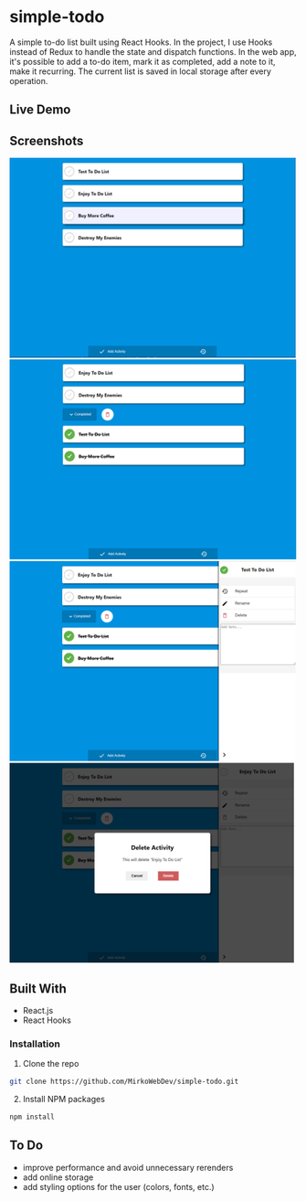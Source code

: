 # simple-todo
A simple to-do list built using React Hooks.
In the project, I use Hooks instead of Redux to handle the state and dispatch functions. In the web app, it's possible to add a to-do item, mark it as completed, add a note to it, make it recurring. The current list is saved in local storage after every operation. 


## Live Demo



## Screenshots
<img src="screenshots/Todo1.png" alt="To Do list image" style="height:350px;"/>
<img src="screenshots/todo2.png" alt="To Do list image" style="height:350px;"/>
<img src="screenshots/todo3.png" alt="To Do list image" style="height:350px;"/>
<img src="screenshots/todo4.png" alt="To Do list image" style="height:350px;"/>


## Built With

* React.js
* React Hooks

### Installation

1. Clone the repo
```sh
git clone https://github.com/MirkoWebDev/simple-todo.git
```
2. Install NPM packages
```sh
npm install
```

## To Do

* improve performance and avoid unnecessary rerenders
* add online storage
* add styling options for the user (colors, fonts, etc.)